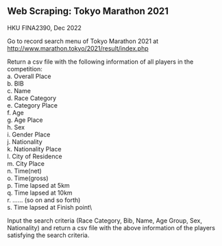 ##  Web Scraping: Tokyo Marathon 2021
HKU FINA2390, Dec 2022

Go to record search menu of Tokyo Marathon 2021 at http://www.marathon.tokyo/2021/result/index.php

Return a csv file with the following information of all players in the competition:\
a.	Overall Place\
b.	BIB\
c.	Name\
d.	Race Category\
e.	Category Place\
f.	Age\
g.	Age Place\
h.	Sex\
i.	Gender Place\
j.	Nationality\
k.	Nationality Place\
l.	City of Residence\
m.	City Place\
n.	Time(net)\
o.	Time(gross)\
p.	Time lapsed at 5km\
q.	Time lapsed at 10km\
r.	…… (so on and so forth)\
s.	Time lapsed at Finish point\

Input the search criteria (Race Category, Bib, Name, Age Group, Sex, Nationality) and return a csv file with the above information of the players satisfying the search criteria.
